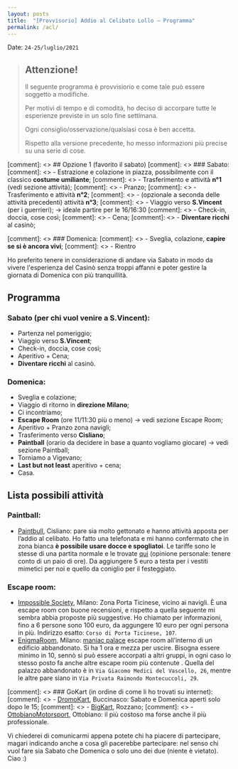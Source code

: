 ```yaml
---
layout: posts
title:  "[Provvisorio] Addio al Celibato Lollo – Programma"
permalink: /acl/
---
```

Date: `24-25/luglio/2021`

> ## Attenzione!
>
> Il seguente programma è provvisiorio e come tale può essere soggetto a modifiche.
>
> Per motivi di tempo e di comodità, ho deciso di accorpare tutte le esperienze previste in un solo fine settimana.
>
> Ogni consiglio/osservazione/qualsiasi cosa è ben accetta.
>
> Rispetto alla versione precedente, ho messo informazioni più precise su una serie di cose.

[comment]: <> ## Opzione 1 (favorito il sabato)
[comment]: <> ### Sabato: 
[comment]: <> - Estrazione e colazione in piazza, possibilmente con il classico **costume umiliante**;
[comment]: <> - Trasferimento e attività **n°1** (vedi sezione attività);
[comment]: <> - Pranzo;
[comment]: <> - Trasferimento e attività **n°2**;
[comment]: <> - (opzionale a seconda delle attività precedenti) attività **n°3**;
[comment]: <> - Viaggio verso **S.Vincent** (per i guerrieri); -> ideale partire per le 16/16:30
[comment]: <> - Check-in, doccia, cose così;
[comment]: <> - Cena;
[comment]: <> - **Diventare ricchi** al casinò;

[comment]: <> ### Domenica:
[comment]: <> - Sveglia, colazione, **capire se si è ancora vivi**;
[comment]: <> - Rientro

Ho preferito tenere in considerazione di andare via Sabato in modo da vivere l'esperienza del Casinò senza troppi affanni e poter gestire la giornata di Domenica con più tranquillità.

## Programma
### Sabato (per chi vuol venire a S.Vincent):
 - Partenza nel pomeriggio;
 - Viaggio verso **S.Vincent**;
 - Check-in, doccia, cose così;
 - Aperitivo + Cena;
 - **Diventare ricchi** al casinò.

### Domenica:
 - Sveglia e colazione;
 - Viaggio di ritorno in **direzione Milano**;
 - Ci incontriamo;
 - **Escape Room** (ore 11/11:30 più o meno) -> vedi sezione Escape Room;
 - Aperitivo + Pranzo zona navigli;
 - Trasferimento verso **Cisliano**;
 - **Paintball** (orario da decidere in base a quanto vogliamo giocare) -> vedi sezione Paintball;
 - Torniamo a Vigevano;
 - **Last but not least** aperitivo + cena;
 - Casa.

## Lista possibili attività
### Paintball:
 - [Paintbull](https://www.paintball.milano.it/gruppi/addio-al-celibato/), Cisliano: pare sia molto gettonato e hanno attività apposta per l’addio al celibato. Ho fatto una telefonata e mi hanno confermato che in zona bianca **è possibile usare docce e spogliatoi**. Le tariffe sono le stesse di una partita normale e le trovate [qui](https://www.paintball.milano.it/prenota/tariffe-paintball/) (opinione personale: tenere conto di un paio di ore). Da aggiungere 5 euro a testa per i vestiti mimetici per noi e quello da coniglio per il festeggiato.

### Escape room:
 - [Impossible Society](https://theimpossiblesociety.it/), Milano: Zona Porta Ticinese, vicino ai navigli. È una escape room con buone recensioni, e rispetto a quella seguente mi sembra abbia proposte più suggestive. Ho chiamato per informazioni, fino a 6 persone sono 100 euro, da aggungere 10 euro per ogni persona in più. Indirizzo esatto: `Corso di Porta Ticinese, 107`.
 - [EnigmaRoom](https://www.enigmaroom.it/escape-room-milano/), Milano: [maniac palace](https://www.enigmaroom.it/escape-palace-maniac-palace/) escape room all’interno di un edificio abbandonato. Si ha 1 ora e mezza per uscire. Bisogna essere minimo in 10, sennò si può essere accorpati a altri gruppi, in ogni caso lo stesso posto fa anche altre escape room più contenute . Quella del palazzo abbandonato è in `Via Giacomo Medici del Vascello, 26`, mentre le altre pare siano in `Via Privata Raimondo Montecuccoli, 29`.

[comment]: <> ### GoKart (in ordine di come li ho trovati su internet):
[comment]: <> - [DromoKart](https://www.dromokart.com/over-14/), Buccinasco: Sabato e Domenica aperti solo dopo le 15;
[comment]: <> - [BigKart](https://www.gokart.it/index.php?pagina=prezzi), Rozzano;
[comment]: <> - [OttobianoMotorsport](https://www.southmilanokarting.com/noleggio-kart/mini-gp-tra-amici.html), Ottobiano: il più costoso ma forse anche il più professionale.

Vi chiederei di comunicarmi appena potete chi ha piacere di partecipare, magari indicando anche a cosa gli pacerebbe partecipare: nel senso chi vuol fare sia Sabato che Domenica o solo uno dei due (niente è vietato). 
Ciao :)